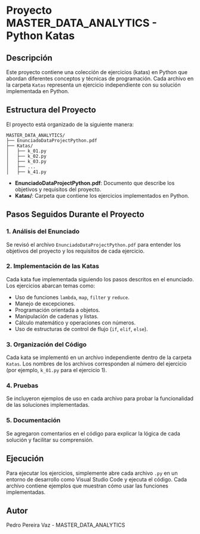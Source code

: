 # Proyecto MASTER_DATA_ANALYTICS - Python Katas

## Descripción
Este proyecto contiene una colección de ejercicios (katas) en Python que abordan diferentes conceptos y técnicas de programación. Cada archivo en la carpeta `Katas` representa un ejercicio independiente con su solución implementada en Python.

## Estructura del Proyecto
El proyecto está organizado de la siguiente manera:

```
MASTER_DATA_ANALYTICS/
├── EnunciadoDataProjectPython.pdf
├── Katas/
│   ├── k_01.py
│   ├── k_02.py
│   ├── k_03.py
│   ├── ...
│   ├── k_41.py
```

- **EnunciadoDataProjectPython.pdf**: Documento que describe los objetivos y requisitos del proyecto.
- **Katas/**: Carpeta que contiene los ejercicios implementados en Python.

## Pasos Seguidos Durante el Proyecto

### 1. Análisis del Enunciado
Se revisó el archivo `EnunciadoDataProjectPython.pdf` para entender los objetivos del proyecto y los requisitos de cada ejercicio.

### 2. Implementación de las Katas
Cada kata fue implementada siguiendo los pasos descritos en el enunciado. Los ejercicios abarcan temas como:
- Uso de funciones `lambda`, `map`, `filter` y `reduce`.
- Manejo de excepciones.
- Programación orientada a objetos.
- Manipulación de cadenas y listas.
- Cálculo matemático y operaciones con números.
- Uso de estructuras de control de flujo (`if`, `elif`, `else`).

### 3. Organización del Código
Cada kata se implementó en un archivo independiente dentro de la carpeta `Katas`. Los nombres de los archivos corresponden al número del ejercicio (por ejemplo, `k_01.py` para el ejercicio 1).

### 4. Pruebas
Se incluyeron ejemplos de uso en cada archivo para probar la funcionalidad de las soluciones implementadas.

### 5. Documentación
Se agregaron comentarios en el código para explicar la lógica de cada solución y facilitar su comprensión.

## Ejecución
Para ejecutar los ejercicios, simplemente abre cada archivo `.py` en un entorno de desarrollo como Visual Studio Code y ejecuta el código. Cada archivo contiene ejemplos que muestran cómo usar las funciones implementadas.


## Autor
Pedro Pereira Vaz - MASTER_DATA_ANALYTICS
